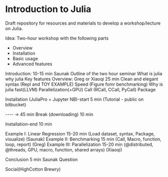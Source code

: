# Introduction to Julia

Draft repository for resources and materials to develop a workshop/lecture on Julia.

Idea: Two-hour workshop with the following parts

- Overview
- Installation
- Basic usage
- Advanced features

Introduction: 10-15 min Saunak
	Outline of the two hour seminar
	What is julia 
	why julia 
Key features Overview: Greg or Xiaoqi 25 min 
	Clean and elegant syntax (Repl and TOY EXAMPLE)
	Speed (Figure fomr benchmarking)
	Why is julia fast(LLVM)
	Parallelization(+GPU)
	Call (RCall, CCall, PyCall)
	Package		

Installation (JuliaPro + Jupyter NB)-start 5 min (Tutorial - public on bitbucket)

---- -> 45 min
Break (downloading) 10 min 

Installation-end 10 min 

Example I: 	Linear Regression 15-20 min (Load dataset, syntax, Package, visualize) (Saunak)
Example II: 	Benchmarking 15 min (Call, Macro, function, loop, report) (Greg) 
Example III:  	Parallelization 15-20 min (@distributed, @threads, GPU, macro, function, shared arrays) (Xiaoqi)
 
Conclusion 5 min Saunak
Question


Social(HighCotton Brewry)